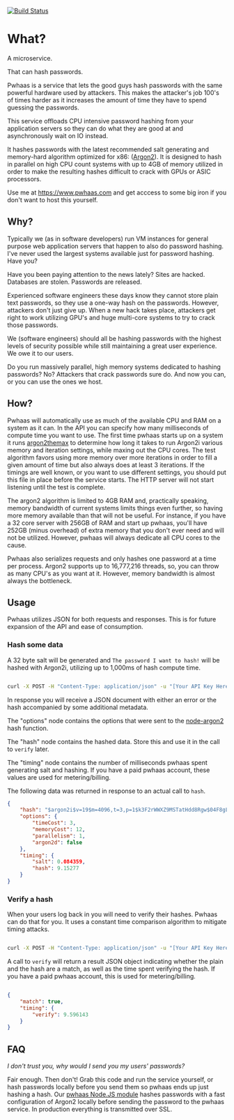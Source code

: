 [![Build Status](https://travis-ci.org/jdconley/pwhaas.svg?branch=master)](https://travis-ci.org/jdconley/pwhaas) 

# What?
A microservice.

That can hash passwords.

Pwhaas is a service that lets the good guys hash passwords with the same powerful hardware
used by attackers. This makes the attacker's job 100's of times harder as it increases the
amount of time they have to spend guessing the passwords.

This service offloads CPU intensive password hashing from your application servers so they
can do what they are good at and asynchronously wait on IO instead.

It hashes passwords with the latest recommended salt generating and memory-hard
algorithm optimized for x86: ([Argon2](https://github.com/P-H-C/phc-winner-argon2)).
It is designed to hash in parallel on high CPU count systems with up to 4GB of memory
utilized in order to make the resulting hashes difficult to crack with GPUs or ASIC
processors.

Use me at https://www.pwhaas.com and get acccess to some big iron if you don't
want to host this yourself.

## Why?
Typically we (as in software developers) run VM instances for general purpose web
application servers that happen to also do password hashing. I've never used the
largest systems available just for password hashing. Have you?

Have you been paying attention to the news lately? Sites are hacked. Databases are stolen.
Passwords are released.

Experienced software engineers these days know they cannot store plain text passwords, so
they use a one-way hash on the passwords. However, attackers don't just give up. When
a new hack takes place, attackers get right to work utilizing GPU's and huge multi-core
systems to try to crack those passwords.

We (software engineers) should all be hashing passwords with the highest levels of
security possible while still maintaining a great user experience. We owe it to our users.

Do you run massively parallel, high memory systems dedicated to hashing passwords? No?
Attackers that crack passwords sure do. And now you can, or you can use the ones we host.

## How?
Pwhaas will automatically use as much of the available CPU and RAM on a system as it can.
In the API you can specify how many milliseconds of compute time you want to use. The first
time pwhaas starts up on a system it runs [argon2themax](https://github.com/jdconley/argon2themax)
to determine how long it takes to run Argon2i various memory and iteration
settings, while maxing out the CPU cores. The test algorithm favors using more memory
over more iterations in order to fill a given amount of time but also always does at
least 3 iterations. If the timings are well known, or you want to use different settings,
you should put this file in place before the service starts. The HTTP server will not start
listening until the test is complete.

The argon2 algorithm is limited to 4GB RAM and, practically speaking, memory bandwidth
of current systems limits things even further, so having more memory available than that
will not be useful. For instance, if you have a 32 core server with 256GB of RAM and start
up pwhaas, you'll have 252GB (minus overhead) of extra memory that you don't ever need
and will not be utilized. However, pwhaas will always dedicate all CPU cores to the cause.

Pwhaas also serializes requests and only hashes one password at a time per process. 
Argon2 supports up to 16,777,216 threads, so, you can throw as many CPU's as you want 
at it. However, memory bandwidth is almost always the bottleneck.

## Usage
Pwhaas utilizes JSON for both requests and responses. This is for future expansion of the
API and ease of consumption.

### Hash some data 
A 32 byte salt will be generated and `The password I want to hash!` will be hashed with
Argon2i, utilizing up to 1,000ms of hash compute time.

```sh

curl -X POST -H "Content-Type: application/json" -u "[Your API Key Here]:" -d '{"maxtime":1000, "plain":"The password I want to hash!"}' https://api.pwhaas.com/hash

```

In response you will receive a JSON document with either an error or the hash accompanied
by some additional metadata.

The "options" node contains the options that were sent to the 
[node-argon2](https://github.com/ranisalt/node-argon2/) hash function.

The "hash" node contains the hashed data. Store this and use it in the call to `verify` later.

The "timing" node contains the number of milliseconds pwhaas spent generating salt and
hashing. If you have a paid pwhaas account, these values are used for metering/billing.

The following data was returned in response to an actual call to `hash`.

```json
{
    "hash": "$argon2i$v=19$m=4096,t=3,p=1$k3F2rWWXZ9MSTatHdd8Rgw$04F8gLV5HnwI8DdLDmB+2MPlPsSwkX0ETpVeuJzWX7o",
    "options": {
        "timeCost": 3,
        "memoryCost": 12,
        "parallelism": 1,
        "argon2d": false
    },
    "timing": {
        "salt": 0.084359,
        "hash": 9.15277
    } 
}
```

### Verify a hash
When your users log back in you will need to verify their hashes. Pwhaas can do that for
you. It uses a constant time comparison algorithm to mitigate timing attacks.

```sh

curl -X POST -H "Content-Type: application/json" -u "[Your API Key Here]:" -d '{"hash":"$argon2i$v=19$m=4096,t=3,p=1$k3F2rWWXZ9MSTatHdd8Rgw$04F8gLV5HnwI8DdLDmB+2MPlPsSwkX0ETpVeuJzWX7o", "plain":"The password I want to hash!"}' https://api.pwhaas.com/verify

```

A call to `verify` will return a result JSON object indicating whether the plain and the
hash are a match, as well as the time spent verifying the hash. If you have a paid pwhaas
account, this is used for metering/billing.

```json

{
    "match": true,
    "timing": {
        "verify": 9.596143
    }
}

```

## FAQ
_I don't trust you, why would I send you my users' passwords?_

Fair enough. Then don't! Grab this code and run the service yourself, or hash passwords
locally before you send them so pwhaas ends up just hashing a hash.
Our [pwhaas Node.JS module](https://github.com/jdconley/pwhaas-js) hashes passwords with
a fast configuration of Argon2 locally before sending the password to the pwhaas service.
In production everything is transmitted over SSL.